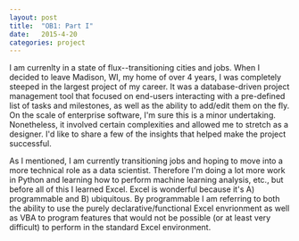 ```yaml
---
layout: post
title:  "OB1: Part I"
date:   2015-4-20
categories: project
---
```


I am currenlty in a state of flux--transitioning cities and jobs. When I decided to leave Madison, WI, my home of over 4 years, I was completely steeped in the largest project of my career. It was a database-driven project management tool that focused on end-users interacting with a pre-defined list of tasks and milestones, as well as the ability to add/edit them on the fly. On the scale of enterprise software, I'm sure this is a minor undertaking. Nonetheless, it involved certain complexities and allowed me to stretch as a designer. I'd like to share a few of the insights that helped make the project successful.

As I mentioned, I am currently transitioning jobs and hoping to move into a more technical role as a data scientist. Therefore I'm doing a lot more work in Python and learning how to perform machine learning analysis, etc., but before all of this I learned Excel. Excel is wonderful because it's A) programmable and B) ubiquitous. By programmable I am referring to both the ability to use the purely declarative/functional Excel envrionment as well as VBA to program features that would not be possible (or at least very difficult) to perform in the standard Excel environment.  